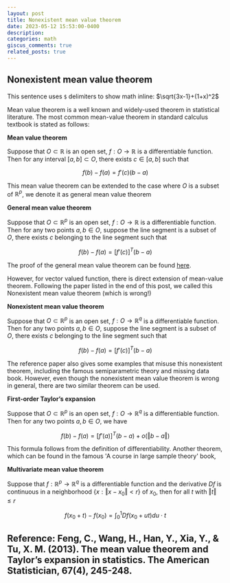 ```yaml
---
layout: post
title: Nonexistent mean value theorem
date: 2023-05-12 15:53:00-0400
description: 
categories: math
giscus_comments: true 
related_posts: true
---
```

## Nonexistent mean value theorem

This sentence uses `$` delimiters to show math inline:  $\sqrt{3x-1}+(1+x)^2$

Mean value theorem is a well known and widely-used theorem in statistical literature. The most common mean-value theorem in standard calculus textbook is stated as follows:

**Mean value theorem** 

Suppose that $`O\subset \mathbb{R}`$ is an open set, $`f:O\rightarrow \mathbb{R}`$ is a differentiable function. Then for any interval $`[a,b]\subset O`$, there exists $`c\in [a,b]`$ such that

$$ f(b)-f(a) = f'(c)(b-a) $$


This mean value theorem can be extended to the case where $`O`$ is a subset of $`\mathbb{R}^p`$, we denote it as general mean value theorem

**General mean value theorem**

Suppose that $`O \subset \mathbb{R}^p`$ is an open set, $`f:O\rightarrow \mathbb{R}`$ is a differentiable function. Then for any two points $`a,b \in O`$, suppose the line segment is a subset of $`O`$, there exists $`c`$ belonging to the line segment such that

$$ f(b)-f(a) = [f'(c)]^T(b-a) $$

The proof of the general mean value theorem can be found [here](http://www.math.toronto.edu/courses/mat237y1/20199/notes/Chapter2/S2.4.html).

However, for vector valued function, there is direct extension of mean-value theorem. Following the paper listed in the end of this post, we called this Nonexistent mean value theorem (which is wrong!)

**Nonexistent mean value theorem** 

Suppose that $`O\subset \mathbb{R}^p`$ is an open set, $`f:O\rightarrow \mathbb{R}^q`$ is a differentiable function. Then for any two points $`a,b \in O`$, suppose the line segment is a subset of $`O`$, there exists $`c`$ belonging to the line segment such that

$$ f(b)-f(a) = [f'(c)]^T(b-a) $$


The reference paper also gives some examples that misuse this nonexistent theorem, including the famous semiparametric theory and missing data book. However, even though the nonexistent mean value theorem is wrong in general, there are two similar theorem can be used.

**First-order Taylor’s expansion**

Suppose that $`O\subset \mathbb{R}^p`$ is an open set, $`f:O\rightarrow \mathbb{R}^q`$ is a differentiable function. Then for any two points $`a,b \in O`$, we have

$$ f(b)-f(a) = [f'(a)]^T(b-a) + o(\Vert b-a \Vert) $$

This formula follows from the definition of differentiability. Another theorem, which can be found in the famous 'A course in large sample theory' book,

**Multivariate mean value theorem**

Suppose that  $`f:\mathbb{R}^p\rightarrow \mathbb{R}^q`$ is a differentiable function and the derivative $`Df`$ is continuous in a neighborhood $`\{x: \Vert x-x_0 \Vert < r\}`$ of $`x_0`$, then for all $`t`$ with $`\Vert t \Vert\leq r`$

$$ f(x_0+t)-f(x_0) = \int_{0}^1 Df(x_0+ut)du \cdot t$$



Reference:
Feng, C., Wang, H., Han, Y., Xia, Y., & Tu, X. M. (2013). The mean value theorem and Taylor’s expansion in statistics. The American Statistician, 67(4), 245-248.
------
